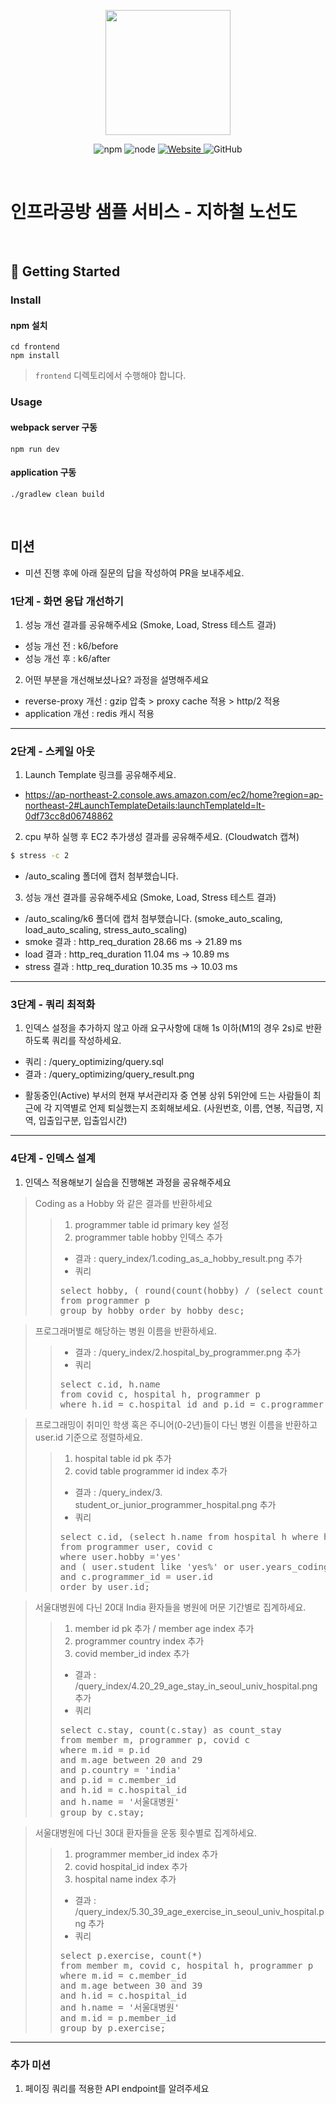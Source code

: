 <p align="center">
    <img width="200px;" src="https://raw.githubusercontent.com/woowacourse/atdd-subway-admin-frontend/master/images/main_logo.png"/>
</p>
<p align="center">
  <img alt="npm" src="https://img.shields.io/badge/npm-%3E%3D%205.5.0-blue">
  <img alt="node" src="https://img.shields.io/badge/node-%3E%3D%209.3.0-blue">
  <a href="https://edu.nextstep.camp/c/R89PYi5H" alt="nextstep atdd">
    <img alt="Website" src="https://img.shields.io/website?url=https%3A%2F%2Fedu.nextstep.camp%2Fc%2FR89PYi5H">
  </a>
  <img alt="GitHub" src="https://img.shields.io/github/license/next-step/atdd-subway-service">
</p>

<br>

# 인프라공방 샘플 서비스 - 지하철 노선도

<br>

## 🚀 Getting Started

### Install
#### npm 설치
```
cd frontend
npm install
```
> `frontend` 디렉토리에서 수행해야 합니다.

### Usage
#### webpack server 구동
```
npm run dev
```
#### application 구동
```
./gradlew clean build
```
<br>

## 미션

* 미션 진행 후에 아래 질문의 답을 작성하여 PR을 보내주세요.


### 1단계 - 화면 응답 개선하기
1. 성능 개선 결과를 공유해주세요 (Smoke, Load, Stress 테스트 결과)
* 성능 개선 전 : k6/before 
* 성능 개선 후 : k6/after

2. 어떤 부분을 개선해보셨나요? 과정을 설명해주세요
* reverse-proxy 개선 : gzip 압축 > proxy cache 적용 > http/2 적용
* application 개선 : redis 캐시 적용

---

### 2단계 - 스케일 아웃

1. Launch Template 링크를 공유해주세요.
* https://ap-northeast-2.console.aws.amazon.com/ec2/home?region=ap-northeast-2#LaunchTemplateDetails:launchTemplateId=lt-0df73cc8d06748862

2. cpu 부하 실행 후 EC2 추가생성 결과를 공유해주세요. (Cloudwatch 캡쳐)

```sh
$ stress -c 2
```
* /auto_scaling 폴더에 캡처 첨부했습니다.

3. 성능 개선 결과를 공유해주세요 (Smoke, Load, Stress 테스트 결과)
* /auto_scaling/k6 폴더에 캡처 첨부했습니다.
  (smoke_auto_scaling, load_auto_scaling, stress_auto_scaling)
* smoke  결과 : http_req_duration 28.66 ms -> 21.89 ms
* load   결과 : http_req_duration 11.04 ms -> 10.89 ms
* stress 결과 : http_req_duration 10.35 ms -> 10.03 ms

---

### 3단계 - 쿼리 최적화

1. 인덱스 설정을 추가하지 않고 아래 요구사항에 대해 1s 이하(M1의 경우 2s)로 반환하도록 쿼리를 작성하세요.
* 쿼리 : /query_optimizing/query.sql
* 결과 : /query_optimizing/query_result.png

- 활동중인(Active) 부서의 현재 부서관리자 중 연봉 상위 5위안에 드는 사람들이 최근에 각 지역별로 언제 퇴실했는지 조회해보세요. (사원번호, 이름, 연봉, 직급명, 지역, 입출입구분, 입출입시간)

---

### 4단계 - 인덱스 설계

1. 인덱스 적용해보기 실습을 진행해본 과정을 공유해주세요
> Coding as a Hobby 와 같은 결과를 반환하세요
>> 1. programmer table id primary key 설정 
>> 2. programmer table hobby 인덱스 추가 
>> * 결과 : query_index/1.coding_as_a_hobby_result.png 추가
>> * 쿼리 
>> <pre>select hobby, ( round(count(hobby) / (select count(id) from programmer) * 100, 1) ) as respondents 
>> from programmer p 
>> group by hobby order by hobby desc;</pre>

> 프로그래머별로 해당하는 병원 이름을 반환하세요.
>> * 결과 : /query_index/2.hospital_by_programmer.png 추가 
>> * 쿼리
>> <pre>select c.id, h.name 
>> from covid c, hospital h, programmer p
>> where h.id = c.hospital_id and p.id = c.programmer_id; </pre>

> 프로그래밍이 취미인 학생 혹은 주니어(0-2년)들이 다닌 병원 이름을 반환하고 user.id 기준으로 정렬하세요.
>> 1. hospital table id pk 추가
>> 2. covid table programmer id index 추가
>> * 결과 : /query_index/3. student_or_junior_programmer_hospital.png 추가
>> * 쿼리
>> <pre>select c.id, (select h.name from hospital h where h.id = c.hospital_id) as hospital_name, user.hobby, user.student, user.years_coding, user.dev_type 
>> from programmer user, covid c
>> where user.hobby ='yes'
>> and ( user.student like 'yes%' or user.years_coding like '0-2%' )
>> and c.programmer_id = user.id
>> order by user.id;</pre>

> 서울대병원에 다닌 20대 India 환자들을 병원에 머문 기간별로 집계하세요.
>> 1. member id pk 추가 / member age index 추가
>> 2. programmer country index 추가
>> 3. covid member_id index 추가
>> * 결과 : /query_index/4.20_29_age_stay_in_seoul_univ_hospital.png 추가
>> * 쿼리
>> <pre>
>> select c.stay, count(c.stay) as count_stay
>> from member m, programmer p, covid c
>> where m.id = p.id
>> and m.age between 20 and 29
>> and p.country = 'india'
>> and p.id = c.member_id
>> and h.id = c.hospital_id
>> and h.name = '서울대병원'
>> group by c.stay;
>> </pre>

> 서울대병원에 다닌 30대 환자들을 운동 횟수별로 집계하세요.
>> 1. programmer member_id index 추가
>> 2. covid hospital_id index 추가
>> 3. hospital name index 추가
>> * 결과 : /query_index/5.30_39_age_exercise_in_seoul_univ_hospital.png 추가
>> * 쿼리
>> <pre>
>> select p.exercise, count(*)
>> from member m, covid c, hospital h, programmer p
>> where m.id = c.member_id
>> and m.age between 30 and 39
>> and h.id = c.hospital_id
>> and h.name = '서울대병원'
>> and m.id = p.member_id
>> group by p.exercise;
>> </pre>

---

### 추가 미션

1. 페이징 쿼리를 적용한 API endpoint를 알려주세요
